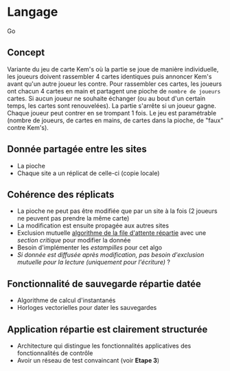 # Langage

Go

## Concept

Variante du jeu de carte Kem's où la partie se joue de manière individuelle, les joueurs doivent rassembler 4 cartes identiques puis annoncer Kem's avant qu'un autre joueur les contre. Pour rassembler ces cartes, les joueurs ont chacun 4 cartes en main et partagent une pioche de `nombre de joueurs` cartes. Si aucun joueur ne souhaite échanger (ou au bout d'un certain temps, les cartes sont renouvelées).
La partie s'arrête si un joueur gagne. Chaque joueur peut contrer en se trompant 1 fois.
Le jeu est paramétrable (nombre de joueurs, de cartes en mains, de cartes dans la pioche, de "faux" contre Kem's).

## Donnée partagée entre les sites

- La pioche
- Chaque site a un réplicat de celle-ci (copie locale)

## Cohérence des réplicats

- La pioche ne peut pas être modifiée que par un site à la fois (2 joueurs ne peuvent pas prendre la même carte)
- La modification est ensuite propagée aux autres sites
- Exclusion mutuelle [algorithme de la file d'attente répartie](https://moodle.utc.fr/pluginfile.php/172574/mod_resource/content/1/5-POLY-file-attente-2018.pdf) avec une *section critique* pour modifier la donnée
- Besoin d'implémenter les *estampilles* pour cet algo
- *Si donnée est diffusée après modification, pas besoin d'exclusion mutuelle pour la lecture (uniquement pour l'écriture)* ?

## Fonctionnalité de sauvegarde répartie datée

- Algorithme de calcul d'instantanés
- Horloges vectorielles pour dater les sauvegardes

## Application répartie est clairement structurée

- Architecture qui distingue les fonctionnalités applicatives des fonctionnalités de contrôle
- Avoir un réseau de test convaincant (voir **Etape 3**)